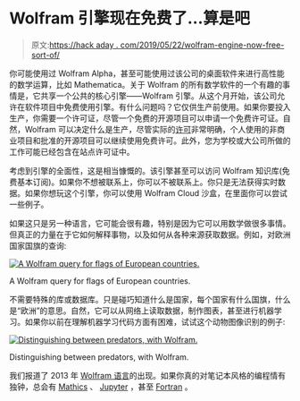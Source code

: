 # Wolfram 引擎现在免费了…算是吧

> 原文:[https://hack aday . com/2019/05/22/wolfram-engine-now-free-sort-of/](https://hackaday.com/2019/05/22/wolfram-engine-now-free-sort-of/)

你可能使用过 Wolfram Alpha，甚至可能使用过该公司的桌面软件来进行高性能的数学运算，比如 Mathematica。关于 Wolfram 的所有数学软件的一个有趣的事情是，它共享一个公共的核心引擎——Wolfram 引擎。从这个月开始，该公司允许在软件项目中免费使用引擎。有什么问题吗？它仅供生产前使用。如果你要投入生产，你需要一个许可证，尽管一个免费的开源项目可以申请一个免费许可证。自然，Wolfram 可以决定什么是生产，尽管实际的[许可](https://www.wolfram.com/legal/terms/wolfram-engine.html)非常明确，个人使用的非商业项目和批准的开源项目可以继续使用免费许可。此外，您为学校或大公司所做的工作可能已经包含在站点许可证中。

考虑到引擎的全面性，这是相当慷慨的。该引擎甚至可以访问 Wolfram 知识库(免费基本订阅)。如果你不想被联系上，你可以不被联系上。你只是无法获得实时数据。如果你想玩这个引擎，你可以使用 Wolfram Cloud 沙盒，在里面你可以尝试一些例子。

如果这只是另一种语言，它可能会很有趣，特别是因为它可以用数学做很多事情。但真正的力量在于它如何解释事物，以及如何从各种来源获取数据。例如，对欧洲国家国旗的查询:

[![A Wolfram query for flags of European countries.](../Images/0c1ce51a99bd6774b3d9b1fa43e065cf.png)](https://hackaday.com/wp-content/uploads/2019/05/funflags.png)

A Wolfram query for flags of European countries.

不需要特殊的库或数据库。只是碰巧知道什么是国家，每个国家有什么国旗，什么是“欧洲”的意思。自然，它可以从网络上读取数据，制作图表，甚至进行机器学习。如果你以前在理解机器学习代码方面有困难，试试这个动物图像识别的例子:

[![Distinguishing between predators, with Wolfram.](../Images/e1400653f04c4cbbbac959d0a476bb55.png)](https://hackaday.com/wp-content/uploads/2019/05/ml.png)

Distinguishing between predators, with Wolfram.

我们报道了 2013 年 [Wolfram 语言](https://hackaday.com/2013/11/24/mathematica-and-wolfram-on-the-raspberry-pi/)的出现。如果你真的对笔记本风格的编程情有独钟，总会有 [Mathics](https://hackaday.com/2019/05/11/mathics-how-to-do-hard-math-when-youre-not-an-mit-janitor/) 、 [Jupyter](https://hackaday.com/2019/02/22/drops-of-jupyter-notebooks-how-to-keep-notes-in-the-information-age/) ，甚至 [Fortran](https://hackaday.com/2019/05/03/fortran-goes-interactive/) 。